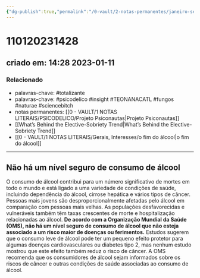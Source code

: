 ```yaml
---
{"dg-publish":true,"permalink":"/0-vault/2-notas-permanentes/janeiro-seco/","tags":["permanente","totalizante","psicodelico","insight","TEONANACATL","fungos","naturae","sciencebitch"],"dgHomeLink":true,"dgShowLocalGraph":true,"dgShowFileTree":true,"dgEnableSearch":true}
---
```


# 110120231428
## criado em: 14:28 2023-01-11

### Relacionado
- palavras-chave: #totalizante 
- palavras-chave: #psicodelico #insight #TEONANACATL #fungos #naturae #sciencebitch 
- notas permanentes: [[0 - VAULT/1 NOTAS LITERAIS/PSICODELICO/Projeto Psiconautas\|Projeto Psiconautas]] 
- [[What’s Behind the Elective-Sobriety Trend\|What’s Behind the Elective-Sobriety Trend]]
- [[0 - VAULT/1 NOTAS LITERAIS/Gerais, Interesses/o fim do álcool\|o fim do álcool]]
---
## Não há um nível seguro de consumo de álcool
O consumo de álcool contribui para um número significativo de mortes em todo o mundo e está ligado a uma variedade de condições de saúde, incluindo dependência do álcool, cirrose hepática e vários tipos de câncer. Pessoas mais jovens são desproporcionalmente afetadas pelo álcool em comparação com pessoas mais velhas. As populações desfavorecidas e vulneráveis também têm taxas crescentes de morte e hospitalização relacionadas ao álcool. **De acordo com a Organização Mundial da Saúde (OMS), não há um nível seguro de consumo de álcool que não esteja associado a um risco maior de doenças ou ferimentos.** Estudos sugerem que o consumo leve de álcool pode ter um pequeno efeito protetor para algumas doenças cardiovasculares ou diabetes tipo 2, mas nenhum estudo mostrou que este efeito também reduz o risco de câncer. A OMS recomenda que os consumidores de álcool sejam informados sobre os riscos de câncer e outras condições de saúde associadas ao consumo de álcool.